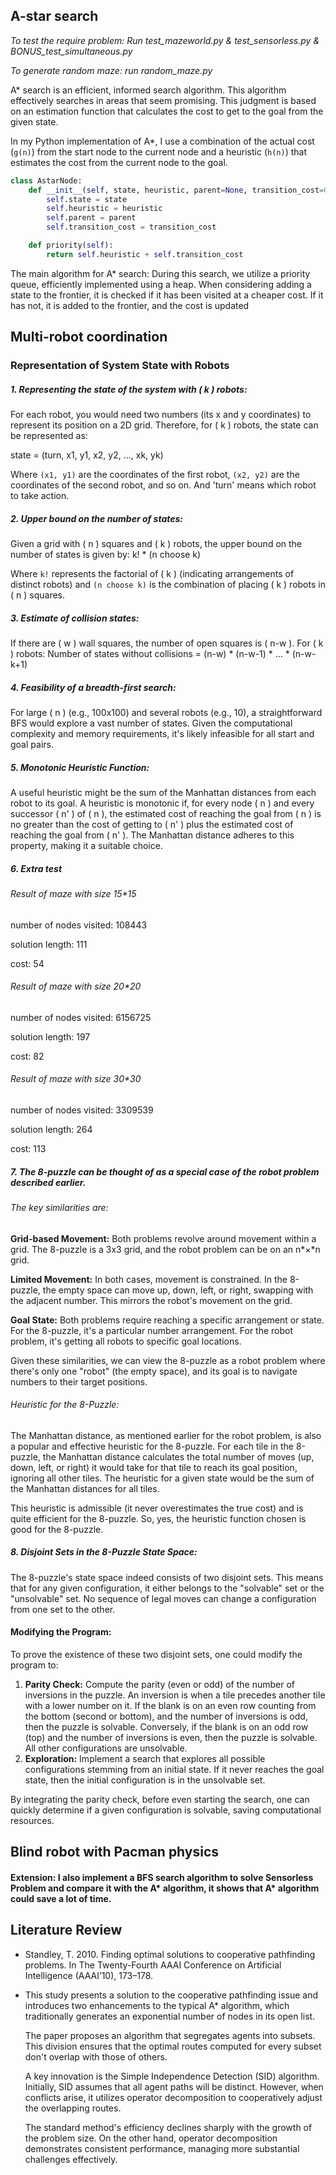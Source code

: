 ## A-star search

*To test the require problem:*
*Run test_mazeworld.py & test_sensorless.py & BONUS_test_simultaneous.py*

*To generate random maze:*
*run random_maze.py*

A* search is an efficient, informed search algorithm. This algorithm effectively searches in areas that seem promising. This judgment is based on an estimation function that calculates the cost to get to the goal from the given state.

In my Python implementation of A*, I use a combination of the actual cost (`g(n)`) from the start node to the current node and a heuristic (`h(n)`) that estimates the cost from the current node to the goal.

```python
class AstarNode:
    def __init__(self, state, heuristic, parent=None, transition_cost=0):
        self.state = state
        self.heuristic = heuristic
        self.parent = parent
        self.transition_cost = transition_cost

    def priority(self):
        return self.heuristic + self.transition_cost
```

The main algorithm for A* search:
During this search, we utilize a priority queue, efficiently implemented using a heap. When considering adding a state to the frontier, it is checked if it has been visited at a cheaper cost. If it has not, it is added to the frontier, and the cost is updated

## Multi-robot coordination

### Representation of System State with Robots

##### 1. Representing the state of the system with \( k \) robots:

For each robot, you would need two numbers (its x and y coordinates) to represent its position on a 2D grid. Therefore, for \( k \) robots, the state can be represented as:

state = (turn, x1, y1, x2, y2, ..., xk, yk)

Where `(x1, y1)` are the coordinates of the first robot, `(x2, y2)` are the coordinates of the second robot, and so on. And 'turn' means which robot to take action.

##### 2. Upper bound on the number of states:

Given a grid with \( n \) squares and \( k \) robots, the upper bound on the number of states is given by: k! * (n choose k)

Where `k!` represents the factorial of \( k \) (indicating arrangements of distinct robots) and `(n choose k)` is the combination of placing \( k \) robots in \( n \) squares.

##### 3. Estimate of collision states:

If there are \( w \) wall squares, the number of open squares is \( n-w \). For \( k \) robots: Number of states without collisions = (n-w) * (n-w-1) * ... * (n-w-k+1)

##### 4. Feasibility of a breadth-first search:

For large \( n \) (e.g., 100x100) and several robots (e.g., 10), a straightforward BFS would explore a vast number of states. Given the computational complexity and memory requirements, it's likely infeasible for all start and goal pairs.

##### 5. Monotonic Heuristic Function:

A useful heuristic might be the sum of the Manhattan distances from each robot to its goal. A heuristic is monotonic if, for every node \( n \) and every successor \( n' \) of \( n \), the estimated cost of reaching the goal from \( n \) is no greater than the cost of getting to \( n' \) plus the estimated cost of reaching the goal from \( n' \). The Manhattan distance adheres to this property, making it a suitable choice.

##### 6. Extra test

###### Result of maze with size 15*15

number of nodes visited: 108443

solution length: 111

cost: 54



###### Result of maze with size 20*20

number of nodes visited: 6156725

solution length: 197

cost: 82



###### Result of maze with size 30*30

number of nodes visited: 3309539

solution length: 264

cost: 113

##### 7. The 8-puzzle can be thought of as a special case of the robot problem described earlier. 

###### The key similarities are:

**Grid-based Movement:** Both problems revolve around movement within a grid. The 8-puzzle is a 3x3 grid, and the robot problem can be on an n*×*n grid.

**Limited Movement:** In both cases, movement is constrained. In the 8-puzzle, the empty space can move up, down, left, or right, swapping with the adjacent number. This mirrors the robot's movement on the grid.

**Goal State:** Both problems require reaching a specific arrangement or state. For the 8-puzzle, it's a particular number arrangement. For the robot problem, it's getting all robots to specific goal locations.

Given these similarities, we can view the 8-puzzle as a robot problem where there's only one "robot" (the empty space), and its goal is to navigate numbers to their target positions.

###### Heuristic for the 8-Puzzle:

The Manhattan distance, as mentioned earlier for the robot problem, is also a popular and effective heuristic for the 8-puzzle. For each tile in the 8-puzzle, the Manhattan distance calculates the total number of moves (up, down, left, or right) it would take for that tile to reach its goal position, ignoring all other tiles. The heuristic for a given state would be the sum of the Manhattan distances for all tiles.

This heuristic is admissible (it never overestimates the true cost) and is quite efficient for the 8-puzzle. So, yes, the heuristic function chosen is good for the 8-puzzle.

##### 8. Disjoint Sets in the 8-Puzzle State Space:

The 8-puzzle's state space indeed consists of two disjoint sets. This means that for any given configuration, it either belongs to the "solvable" set or the "unsolvable" set. No sequence of legal moves can change a configuration from one set to the other.

#### Modifying the Program:

To prove the existence of these two disjoint sets, one could modify the program to:

1. **Parity Check:** Compute the parity (even or odd) of the number of inversions in the puzzle. An inversion is when a tile precedes another tile with a lower number on it. If the blank is on an even row counting from the bottom (second or bottom), and the number of inversions is odd, then the puzzle is solvable. Conversely, if the blank is on an odd row (top) and the number of inversions is even, then the puzzle is solvable. All other configurations are unsolvable.
2. **Exploration:** Implement a search that explores all possible configurations stemming from an initial state. If it never reaches the goal state, then the initial configuration is in the unsolvable set.

By integrating the parity check, before even starting the search, one can quickly determine if a given configuration is solvable, saving computational resources.



## Blind robot with Pacman physics

#### Extension: I also implement a BFS search algorithm to solve Sensorless Problem and compare it with the A* algorithm, it shows that A* algorithm could save a lot of time.

## Literature Review 

- Standley, T. 2010. Finding optimal solutions to cooperative pathfinding problems. In The Twenty-Fourth AAAI Conference on Artificial Intelligence (AAAI’10), 173–178.

- This study presents a solution to the cooperative pathfinding issue and introduces two enhancements to the typical A* algorithm, which traditionally generates an exponential number of nodes in its open list.

  The paper proposes an algorithm that segregates agents into subsets. This division ensures that the optimal routes computed for every subset don't overlap with those of others.

  A key innovation is the Simple Independence Detection (SID) algorithm. Initially, SID assumes that all agent paths will be distinct. However, when conflicts arise, it utilizes operator decomposition to cooperatively adjust the overlapping routes.

  The standard method's efficiency declines sharply with the growth of the problem size. On the other hand, operator decomposition demonstrates consistent performance, managing more substantial challenges effectively.
